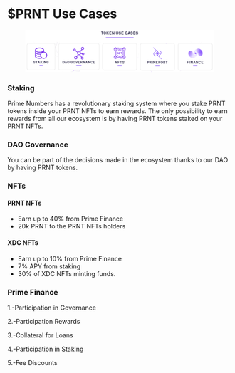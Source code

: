 # $PRNT Use Cases

<figure><img src="../.gitbook/assets/image (7).png" alt=""><figcaption></figcaption></figure>

### Staking

Prime Numbers has a revolutionary staking system where you stake PRNT tokens inside your PRNT NFTs to earn rewards. The only possibility to earn rewards from all our ecosystem is by having PRNT tokens staked on your PRNT NFTs.

### DAO Governance

You can be part of the decisions made in the ecosystem thanks to our DAO by having PRNT tokens.

### NFTs

#### PRNT NFTs

* Earn up to 40% from Prime Finance
* 20k PRNT to the PRNT NFTs holders

#### XDC NFTs

* Earn up to 10% from Prime Finance
* 7% APY from staking
* 30% of XDC NFTs minting funds.

### Prime Finance

1.-Participation in Governance

2.-Participation Rewards

3.-Collateral for Loans

4.-Participation in Staking

5.-Fee Discounts







